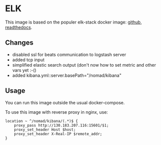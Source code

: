 # ELK

This image is based on the populer elk-stack docker image:
[github](https://github.com/spujadas/elk-docker),
[readthedocs](http://elk-docker.readthedocs.io/).

## Changes
- disabled ssl for beats communication to logstash server
- added tcp input
- simplified elastic search output (don't now how to set metric and other vars yet :-()
- added kibana.yml::server.basePath="/nomad/kibana"


## Usage
You can run this image outside the usual docker-compose.

To use this image with reverse proxy in nginx, use:

```
location ~ ^/nomad/kibana/(.*)$ {
    proxy_pass http://130.183.207.116:15601/$1;
    proxy_set_header Host $host;
    proxy_set_header X-Real-IP $remote_addr;
}
```